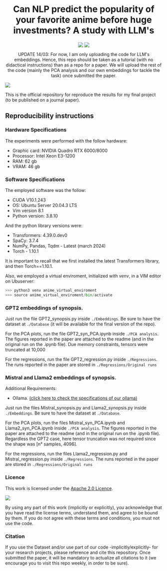 # <center> Can NLP predict the popularity of your favorite anime before huge investments? A study with LLM's </center>

<p align="center">
    <a href=https://arxiv.org><img align="center" src="https://img.shields.io/badge/arXiv-comming.soon!-b31b1b.svg"></a>
    <a href=https://www.apache.org/licenses/LICENSE-2.0><img align="center" src="https://img.shields.io/badge/Licence-Apache_2.0-lightgray"></a>
</p>

<p align="center">
    UPDATE 14/03:  For now, I am only uploading the code for LLM's embeddings. Hence, this repo should be taken as a tutorial (with no didactical instructions) than as a repo for a paper. We will upload the rest of the code (mainly the PCA analysis and our own embeddings for tackle the task) once submitted the paper.
</p>

<img align="center" src="https://github.com/JesusASmx/Correlation-between-anime-synopsis-and-popularity-with-LLM-s/blob/main/assets/anime_pop.png">

This is the official repository for reproduce the results for my final project (to be published on a journal paper).


## Reproducibility instructions

### Hardware Specifications

The experiments were performed with the follow hardware:
<ul>
    <li>Graphic card: NVIDIA Quadro RTX 6000/8000</li>
    <li>Processor: Intel Xeon E3-1200</li>
    <li>RAM: 62 gb</li>
    <li>VRAM: 46 gb</li>
</ul>


### Software Specifications

The employed software was the follow:
<ul>
    <li>CUDA  V10.1.243</li>
    <li>OS: Ubuntu Server 20.04.3 LTS</li>
    <li>Vim version 8.1</li>
    <li>Python version: 3.8.10</li>
</ul>

And the python library versions were:
<ul>
    <li>Transformers: 4.39.0.dev0</li>
    <li>SpaCy: 3.7.4</li>
    <li>NumPy, Pandas, Tqdm - Latest (march 2024)</li>
    <li>Torch - 1.10.1</li>
</ul>

It is important to recall that we first installed the latest Transformers library, and then Torch==1.10.1.

Also, we employed a virtual enviroment, initialized with <i>venv</i>, in a VIM editor on Ubuserver:

```python
>>> python3 venv anime_virtual_enviroment
>>> source anime_virtual_enviroment/bin/activate
```


### GPT2 embeddings of synopsis.

Just run the file GPT2_synopsis.py inside ```./Embeddings```. Be sure to have the dataset at ```./Database``` (it will be available for the final version of the repo).

For the PCA plots, run the file GPT2_syn_PCA.ipynb inside ```./PCA analysis```. The figures reported in the paper are attached to the readme (and in the original run on the .ipynb file). Due memory constraints, tensors were truncated at 10,000

For the regressions, run the file GPT2_regression.py inside ```./Regressions```. The runs reported in the paper are stored in ```./Regressions/Original runs```


### Mistral and Llama2 embeddings of synopsis.

Additional Requirements:
<ul>
    <li>Ollama. <a href=https://github.com/JesusASmx/Correlation-between-anime-synopsis-and-popularity-with-LLM-s/tree/main/Embeddings>(click here to check the specifications of our ollama)</a></li> 
</ul>

Just run the files Mistral_synopsis.py and Llama2_synopsis.py inside ```./Embeddings```. Be sure to have the dataset at ```./Database```.

For the PCA plots, run the files Mistral_syn_PCA.ipynb and Llama2_syn_PCA.ipynb inside ```./PCA analysis```. The figures reported in the paper are attached to the readme (and in the original run on the .ipynb file). Regardless the GPT2 case, here tensor truncation was not required since the shape was [n° samples, 4096].

For the regressions, run the files Llama2_regression.py and Mistral_regression.py inside ```./Regressions```. The runs reported in the paper are stored in ```./Regressions/Original runs```


### Licence
This work is licensed under the <a href=https://www.apache.org/licenses/LICENSE-2.0>Apache 2.0 Licence</a>.

<a href=https://www.apache.org/licenses/LICENSE-2.0><img align="center" src="https://encrypted-tbn0.gstatic.com/images?q=tbn:ANd9GcRZU59RTNWfMysx4V5PYNOW_WTchiizy3fU8BbmB0BL-g&s"></a>

By using any part of this work (implicitly or explicitly), you acknowledge that you have read the license terms, understand them, and agree to be bound by them. If you do not agree with these terms and conditions, you must not use the code.

### Citation

If you use the Dataset and/or use part of our code -implicitly/explicitly- for your research projects, please reference and cite this repository. Once submitted the paper, it will be mandatory to actualize all citations to it (we encourage you to visit this repo weekly, in order to be sure).




